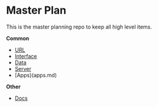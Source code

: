 Master Plan
========

This is the master planning repo to keep all high level items.

**Common**
* [URL](common-url.md)
* [Interface](common-interface.md)
* [Data](common-data.md)
* [Server](common-server.md)
* [Apps}(apps.md)

**Other**
* [Docs](https://drive.google.com/folderview?id=0B0XA6sm-uhX6ck9GSGxQeGJtTE0&usp=sharing_eid)

